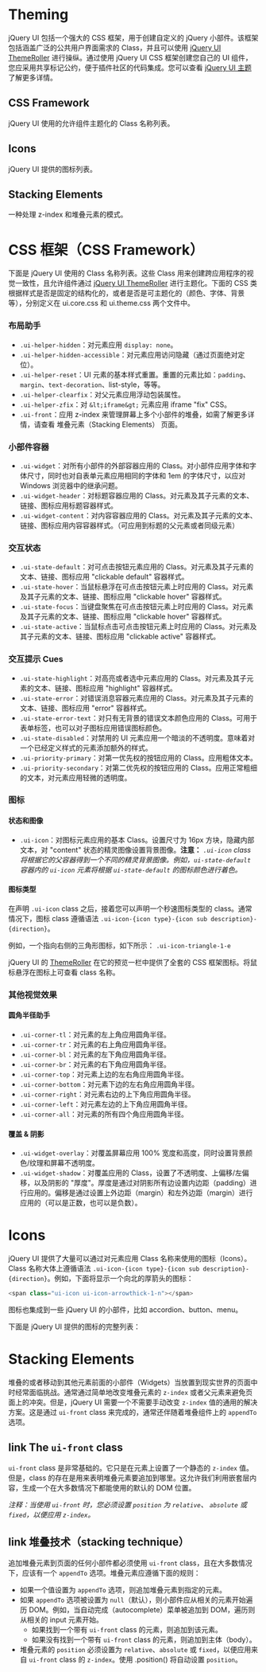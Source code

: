 # Theming

jQuery UI 包括一个强大的 CSS 框架，用于创建自定义的 jQuery 小部件。该框架包括涵盖广泛的公共用户界面需求的 Class，并且可以使用 [jQuery UI ThemeRoller](http://jqueryui.com/themeroller/) 进行操纵。通过使用 jQuery UI CSS 框架创建您自己的 UI 组件，您应采用共享标记公约，便于插件社区的代码集成。您可以查看 [jQuery UI 主题](http://learn.jquery.com/jquery-ui/theming/) 了解更多详情。

## CSS Framework

jQuery UI 使用的允许组件主题化的 Class 名称列表。

## Icons

jQuery UI 提供的图标列表。

## Stacking Elements

一种处理 z-index 和堆叠元素的模式。

# CSS 框架（CSS Framework）

下面是 jQuery UI 使用的 Class 名称列表。这些 Class 用来创建跨应用程序的视觉一致性，且允许组件通过 [jQuery UI ThemeRoller](http://jqueryui.com/themeroller/) 进行主题化。下面的 CSS 类根据样式是否是固定的结构化的，或者是否是可主题化的（颜色、字体、背景等），分别定义在 ui.core.css 和 ui.theme.css 两个文件中。

### 布局助手

*   `.ui-helper-hidden`：对元素应用 `display: none`。
*   `.ui-helper-hidden-accessible`：对元素应用访问隐藏（通过页面绝对定位）。
*   `.ui-helper-reset`：UI 元素的基本样式重置。重置的元素比如：`padding`、`margin`、`text-decoration`、list-style，等等。
*   `.ui-helper-clearfix`：对父元素应用浮动包装属性。
*   `.ui-helper-zfix`：对 `&lt;iframe&gt;` 元素应用 iframe "fix" CSS。
*   `.ui-front`：应用 z-index 来管理屏幕上多个小部件的堆叠，如需了解更多详情，请查看 堆叠元素（Stacking Elements） 页面。

### 小部件容器

*   `.ui-widget`：对所有小部件的外部容器应用的 Class。对小部件应用字体和字体尺寸，同时也对自表单元素应用相同的字体和 1em 的字体尺寸，以应对 Windows 浏览器中的继承问题。
*   `.ui-widget-header`：对标题容器应用的 Class。对元素及其子元素的文本、链接、图标应用标题容器样式。
*   `.ui-widget-content`：对内容容器应用的 Class。对元素及其子元素的文本、链接、图标应用内容容器样式。（可应用到标题的父元素或者同级元素）

### 交互状态

*   `.ui-state-default`：对可点击按钮元素应用的 Class。对元素及其子元素的文本、链接、图标应用 "clickable default" 容器样式。
*   `.ui-state-hover`：当鼠标悬浮在可点击按钮元素上时应用的 Class。对元素及其子元素的文本、链接、图标应用 "clickable hover" 容器样式。
*   `.ui-state-focus`：当键盘聚焦在可点击按钮元素上时应用的 Class。对元素及其子元素的文本、链接、图标应用 "clickable hover" 容器样式。
*   `.ui-state-active`：当鼠标点击可点击按钮元素上时应用的 Class。对元素及其子元素的文本、链接、图标应用 "clickable active" 容器样式。

### 交互提示 Cues

*   `.ui-state-highlight`：对高亮或者选中元素应用的 Class。对元素及其子元素的文本、链接、图标应用 "highlight" 容器样式。
*   `.ui-state-error`：对错误消息容器元素应用的 Class。对元素及其子元素的文本、链接、图标应用 "error" 容器样式。
*   `.ui-state-error-text`：对只有无背景的错误文本颜色应用的 Class。可用于表单标签，也可以对子图标应用错误图标颜色。
*   `.ui-state-disabled`：对禁用的 UI 元素应用一个暗淡的不透明度。意味着对一个已经定义样式的元素添加额外的样式。
*   `.ui-priority-primary`：对第一优先权的按钮应用的 Class。应用粗体文本。
*   `.ui-priority-secondary`：对第二优先权的按钮应用的 Class。应用正常粗细的文本，对元素应用轻微的透明度。

### 图标

#### 状态和图像

*   `.ui-icon`：对图标元素应用的基本 Class。设置尺寸为 16px 方块，隐藏内部文本，对 "content" 状态的精灵图像设置背景图像。**注意：** *`.ui-icon` class 将根据它的父容器得到一个不同的精灵背景图像。例如，`ui-state-default` 容器内的 `ui-icon` 元素将根据 `ui-state-default` 的图标颜色进行着色。*

#### 图标类型

在声明 `.ui-icon` class 之后，接着您可以声明一个秒速图标类型的 class。通常情况下，图标 class 遵循语法 `.ui-icon-{icon type}-{icon sub description}-{direction}`。

例如，一个指向右侧的三角形图标，如下所示： `.ui-icon-triangle-1-e`

jQuery UI 的 [ThemeRoller](http://jqueryui.com/themeroller) 在它的预览一栏中提供了全套的 CSS 框架图标。将鼠标悬浮在图标上可查看 class 名称。

### 其他视觉效果

#### 圆角半径助手

*   `.ui-corner-tl`：对元素的左上角应用圆角半径。
*   `.ui-corner-tr`：对元素的右上角应用圆角半径。
*   `.ui-corner-bl`：对元素的左下角应用圆角半径。
*   `.ui-corner-br`：对元素的右下角应用圆角半径。
*   `.ui-corner-top`：对元素上边的左右角应用圆角半径。
*   `.ui-corner-bottom`：对元素下边的左右角应用圆角半径。
*   `.ui-corner-right`：对元素右边的上下角应用圆角半径。
*   `.ui-corner-left`：对元素左边的上下角应用圆角半径。
*   `.ui-corner-all`：对元素的所有四个角应用圆角半径。

#### 覆盖 & 阴影

*   `.ui-widget-overlay`：对覆盖屏幕应用 100% 宽度和高度，同时设置背景颜色/纹理和屏幕不透明度。
*   `.ui-widget-shadow`：对覆盖应用的 Class，设置了不透明度、上偏移/左偏移，以及阴影的 "厚度"。厚度是通过对阴影所有边设置内边距（padding）进行应用的。偏移是通过设置上外边距（margin）和左外边距（margin）进行应用的（可以是正数，也可以是负数）。

# Icons

jQuery UI 提供了大量可以通过对元素应用 Class 名称来使用的图标（Icons）。Class 名称大体上遵循语法 `.ui-icon-{icon type}-{icon sub description}-{direction}`。例如，下面将显示一个向北的厚箭头的图标：

```js
<span class="ui-icon ui-icon-arrowthick-1-n"></span> 
```

图标也集成到一些 jQuery UI 的小部件，比如 accordion、button、menu。

下面是 jQuery UI 提供的图标的完整列表：

# Stacking Elements

堆叠的或者移动到其他元素前面的小部件（Widgets）当放置到现实世界的页面中时经常面临挑战。通常通过简单地改变堆叠元素的 `z-index` 或者父元素来避免页面上的冲突。但是，jQuery UI 需要一个不需要手动改变 `z-index` 值的通用的解决方案。这是通过 `ui-front` class 来完成的，通常还伴随着堆叠组件上的 `appendTo` 选项。

## link The `ui-front` class

`ui-front` class 是非常基础的。它只是在元素上设置了一个静态的 `z-index` 值。但是，class 的存在是用来表明堆叠元素要追加到哪里。这允许我们利用嵌套层内容，生成一个在大多数情况下都能使用的默认的 DOM 位置。

*注释：当使用 `ui-front` 时，您必须设置 `position` 为 `relative`、 `absolute` 或 `fixed`，以便应用 `z-index`。*

## link 堆叠技术（stacking technique）

追加堆叠元素到页面的任何小部件都必须使用 `ui-front` class，且在大多数情况下，应该有一个 `appendTo` 选项。堆叠元素应遵循下面的规则：

*   如果一个值设置为 `appendTo` 选项，则追加堆叠元素到指定的元素。
*   如果 `appendTo` 选项被设置为 `null`（默认），则小部件应从相关的元素开始遍历 DOM。例如，当自动完成（autocomplete）菜单被追加到 DOM，遍历则从相关的 input 元素开始。
    *   如果找到一个带有 `ui-front` class 的元素，则追加到该元素。
    *   如果没有找到一个带有 `ui-front` class 的元素，则追加到主体（body）。
*   堆叠元素的 `position` 必须设置为 `relative`、`absolute` 或 `fixed`，以便应用来自 `ui-front` class 的 `z-index`。使用 .position() 将自动设置 `position`。